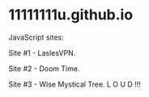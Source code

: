 # 11111111u.github.io

<p>  JavaScript sites:</p>
<p>Site #1 - LaslesVPN.</p>
<p>Site #2 - Doom Time.</p>
<p>Site #3 - Wise Mystical Tree. L O U D !!!</p>
